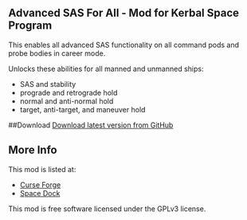 ## Advanced SAS For All - Mod for Kerbal Space Program
This enables all advanced SAS functionality on all command pods and probe bodies in career mode.

Unlocks these abilities for all manned and unmanned ships:
* SAS and stability
* prograde and retrograde hold
* normal and anti-normal hold
* target, anti-target, and maneuver hold

##Download
[Download latest version from GitHub](https://github.com/rodmcnew/ksp-advanced-sas-for-all/archive/1.0.1.zip)


## More Info
This mod is listed at:
* [Curse Forge](http://kerbal.curseforge.com/projects/advanced-sas-for-all)
* [Space Dock](http://spacedock.info/mod/725/Advanced%20SAS%20For%20All)

This mod is free software licensed under the GPLv3 license.
